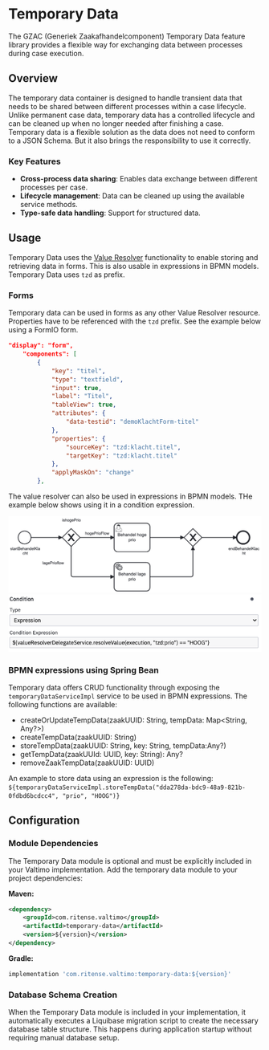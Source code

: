 # Temporary Data

The GZAC (Generiek Zaakafhandelcomponent) Temporary Data feature library provides a flexible way 
for exchanging data between processes during case execution.

## Overview

The temporary data container is designed to handle transient data that needs to be shared between
different processes within a case lifecycle. Unlike permanent case data, temporary data has a 
controlled lifecycle and can be cleaned up when no longer needed after finishing a case. Temporary data is a 
flexible solution as the data does not need to conform to a JSON Schema. 
But it also brings the responsibility to use it correctly. 

### Key Features

- **Cross-process data sharing**: Enables data exchange between different processes per case.
- **Lifecycle management**: Data can be cleaned up using the available service methods.
- **Type-safe data handling**: Support for structured data.

## Usage
Temporary Data uses the [Value Resolver](../forms/forms/custom-value-resolvers.md) functionality to enable storing and retrieving data
in forms. This is also usable in expressions in BPMN models. Temporary Data uses `tzd` as prefix.

### Forms
Temporary data can be used in forms as any other Value Resolver resource. Properties have to be referenced with the `tzd` prefix. See the example below using a FormIO form.
```json
"display": "form",
    "components": [
        {
            "key": "titel",
            "type": "textfield",
            "input": true,
            "label": "Titel",
            "tableView": true,
            "attributes": {
                "data-testid": "demoKlachtForm-titel"
            },
            "properties": {
                "sourceKey": "tzd:klacht.titel",
                "targetKey": "tzd:klacht.titel"
            },
            "applyMaskOn": "change"
        },
```
The value resolver can also be used in expressions in BPMN models. THe example below shows using it in a condition expression.

![](demoBehandelKlacht.png)
![](condition-expression-temporary-data.png)

### BPMN expressions using Spring Bean
Temporary data offers CRUD functionality through exposing the `temporaryDataServiceImpl` 
service to be used in BPMN expressions. The following functions are available:

- createOrUpdateTempData(zaakUUID: String, tempData: Map<String, Any?>)
- createTempData(zaakUUID: String)
- storeTempData(zaakUUID: String, key: String, tempData:Any?)
- getTempData(zaakUUId: UUID, key: String): Any?
- removeZaakTempData(zaakUUID: UUID)

An example to store data using an expression is the following:
`${temporaryDataServiceImpl.storeTempData("dda278da-bdc9-48a9-821b-0fdbd6bcdcc4", "prio", "HOOG")}`

## Configuration

### Module Dependencies

The Temporary Data module is optional and must be explicitly included in your Valtimo implementation. Add the temporary data module to your project dependencies:

**Maven:**
```xml
<dependency>
    <groupId>com.ritense.valtimo</groupId>
    <artifactId>temporary-data</artifactId>
    <version>${version}</version>
</dependency>
```

**Gradle:**
```gradle
implementation 'com.ritense.valtimo:temporary-data:${version}'
```
### Database Schema Creation
When the Temporary Data module is included in your implementation, it automatically executes 
a Liquibase migration script to create the necessary database table structure. 
This happens during application startup without requiring manual database setup.
